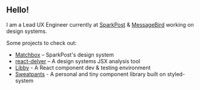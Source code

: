 ## Hello!

I am a Lead UX Engineer currently at [SparkPost](https://www.sparkpost.com/) & [MessageBird](https://messagebird.com/en/) working on design systems.

Some projects to check out:

- [Matchbox](https://github.com/sparkpost/matchbox/) – SparkPost's design system
- [react-delver](https://github.com/jonambas/react-delver) – A design systems JSX analysis tool
- [Libby](https://github.com/SparkPost/libby-react) - A React component dev & testing environment
- [Sweatpants](https://github.com/jonambas/sweatpants) - A personal and tiny component library built on styled-system
